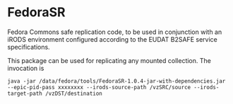 FedoraSR
========

Fedora Commons safe replication code, to be used in conjunction with an iRODS environment configured according to the EUDAT B2SAFE service specifications. 

This package can be used for replicating any mounted collection. The invocation is 

`java -jar /data/fedora/tools/FedoraSR-1.0.4-jar-with-dependencies.jar --epic-pid-pass xxxxxxxx --irods-source-path /vzSRC/source --irods-target-path /vzDST/destination`


